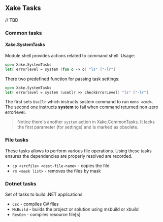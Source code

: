 ## Xake Tasks

// TBD

### Common tasks

#### Xake.SystemTasks
Module shell provides actions related to command shell.
Usage:
```fsharp
open Xake.SystemTasks
let! errorlevel = system (fun o -> o) "ls" ["-lr"]
```

There two predefined function for passing task settings:
```fsharp
open Xake.SystemTasks
let! errorlevel = system (useClr >> checkErrorLevel) "ls" ["-lr"]
```
The first sets `UseClr` which instructs system command to run `mono <cmd>`. The second one instructs **system** to fail when command returned non-zero errorlevel.

> Notice there's another `system` action in Xake.CommonTasks. It lacks the first parameter (for settings) and is marked as obsolete.

### File tasks

These tasks allows to perform various file operations. Using these tasks ensures the dependencies are properly resolved are recorded.

* `cp <srcfile> <dest-file-name>` - copies the file
* `rm <mask list>` - removes the files by mask

### Dotnet tasks

Set of tasks to build .NET applications.

* `Csc` - compiles C# files
* `MsBuild` - builds the project or solution using msbuild or xbuild
* `ResGen` - compiles resource file[s]
